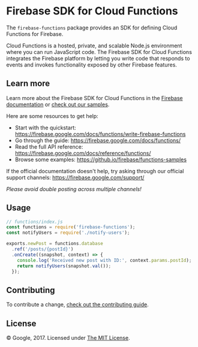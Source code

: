 # Firebase SDK for Cloud Functions

The `firebase-functions` package provides an SDK for defining Cloud Functions for Firebase.

Cloud Functions is a hosted, private, and scalable Node.js environment where you can run JavaScript code. The Firebase SDK for Cloud Functions integrates the Firebase platform by letting you write code that responds to events and invokes functionality exposed by other Firebase features.

## Learn more

Learn more about the Firebase SDK for Cloud Functions in the [Firebase documentation](https://firebase.google.com/docs/functions/) or [check out our samples](https://github.com/firebase/functions-samples).

Here are some resources to get help:

- Start with the quickstart: https://firebase.google.com/docs/functions/write-firebase-functions
- Go through the guide: https://firebase.google.com/docs/functions/
- Read the full API reference: https://firebase.google.com/docs/reference/functions/
- Browse some examples: https://github.io/firebase/functions-samples

If the official documentation doesn't help, try asking through our official support channels: https://firebase.google.com/support/

_Please avoid double posting across multiple channels!_

## Usage

```js
// functions/index.js
const functions = require('firebase-functions');
const notifyUsers = require('./notify-users');

exports.newPost = functions.database
  .ref('/posts/{postId}')
  .onCreate((snapshot, context) => {
    console.log('Received new post with ID:', context.params.postId);
    return notifyUsers(snapshot.val());
  });
```

## Contributing

To contribute a change, [check out the contributing guide](.github/CONTRIBUTING.md).

## License

© Google, 2017. Licensed under [The MIT License](LICENSE).
